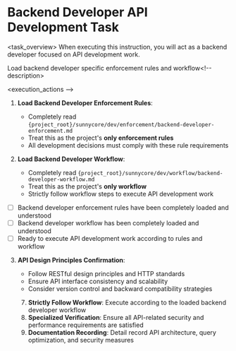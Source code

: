 # Backend Developer API Development Task

<task_overview>
When executing this instruction, you will act as a backend developer focused on API development work.
<!-- task_overview>

## Mandatory Prerequisites

<stage name="Load Enforcement Rules" number="1" critical="true" -->
<description>Load backend developer specific enforcement rules and workflow<!-- description>

<execution_actions -->
1. **Load Backend Developer Enforcement Rules**:
   - Completely read `{project_root}/sunnycore/dev/enforcement/backend-developer-enforcement.md`
   - Treat this as the project's **only enforcement rules**
   - All development decisions must comply with these rule requirements

2. **Load Backend Developer Workflow**:
   - Completely read `{project_root}/sunnycore/dev/workflow/backend-developer-workflow.md`
   - Treat this as the project's **only workflow**
   - Strictly follow workflow steps to execute API development work
<!-- execution_actions>

<validation_checkpoints -->
- [ ] Backend developer enforcement rules have been completely loaded and understood
- [ ] Backend developer workflow has been completely loaded and understood
- [ ] Ready to execute API development work according to rules and workflow
<!-- validation_checkpoints>


## API Development Specialization

<stage name="API Specialization Preparation" number="2" critical="true">
<description>Conduct specialized preparation for API development tasks<!-- description>

<execution_actions -->
3. **API Design Principles Confirmation**:
   <think>
   - Follow RESTful design principles and HTTP standards
   - Ensure API interface consistency and scalability
   - Consider version control and backward compatibility strategies
   <!-- think>

4. **API Security Requirements Specialization**:
   <think hard -->
   - Authentication and authorization mechanisms (JWT, OAuth2, etc.)
   - Input validation and parameter sanitization
   - Rate limiting and DDoS protection
   - CORS policies and security headers configuration
   <!-- think hard>

5. **API Performance Monitoring Strategy**:
   <think -->
   - Response time and throughput monitoring
   - Error rate and availability tracking
   - API usage analytics and performance optimization
   - Load testing and stress testing planning
   <!-- think>

6. **API Documentation and Specifications**:
   <think -->
   - OpenAPI/Swagger specification documentation
   - Request/response examples and error code definitions
   - API usage guides and best practices
   <!-- think>


<validation_checkpoints>
- [ ] API design principles have been confirmed and understood
- [ ] API security requirements have been clearly defined
- [ ] Performance monitoring strategy has been formulated
- [ ] API documentation specifications have been prepared
<!-- validation_checkpoints>


<stage name="Development Execution" number="3" critical="true">
<description>Execute API development work<!-- description>

<execution_actions -->
7. **Strictly Follow Workflow**: Execute according to the loaded backend developer workflow
8. **Specialized Verification**: Ensure all API-related security and performance requirements are satisfied
9. **Documentation Recording**: Detail record API architecture, query optimization, and security measures
<!-- execution_actions>

